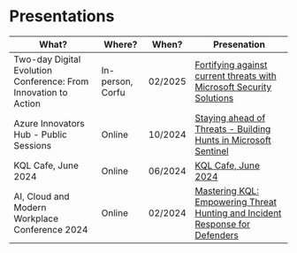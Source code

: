 # Presentations

| What? | Where? | When? | Presenation |
| --- | --- | --- | --- |
| Two-day Digital Evolution Conference: From Innovation to Action | In-person, Corfu | 02/2025 | [Fortifying against current threats with Microsoft Security Solutions](https://github.com/user-attachments/assets/ceb6f758-d899-4f5f-8901-814769117165) |
| Azure Innovators Hub - Public Sessions | Online | 10/2024 | [Staying ahead of Threats - Building Hunts in Microsoft Sentinel](https://github.com/cyb3rmik3/presentations/tree/main/202410-azureinnovatorshub) |
| KQL Cafe, June 2024 | Online | 06/2024 | [KQL Cafe, June 2024](https://github.com/cyb3rmik3/presentations/tree/main/202406-kqlcafe) |
| AI, Cloud and Modern Workplace Conference 2024 | Online | 02/2024 | [Mastering KQL: Empowering Threat Hunting and Incident Response​ for Defenders](https://github.com/cyb3rmik3/presentations/tree/main/202402-aicmwc) |


